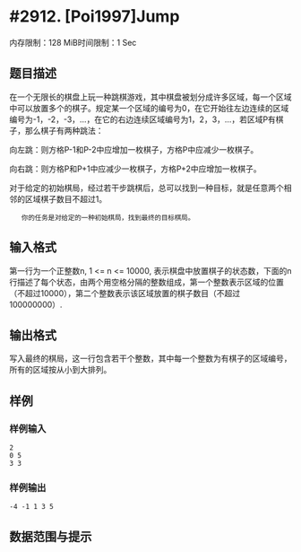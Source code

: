 # #2912. [Poi1997]Jump

内存限制：128 MiB时间限制：1 Sec

## 题目描述

在一个无限长的棋盘上玩一种跳棋游戏，其中棋盘被划分成许多区域，每一个区域中可以放置多个的棋子。规定某一个区域的编号为0，在它开始往左边连续的区域编号为-1，-2，-3，&hellip;，在它的右边连续区域编号为1，2，3，&hellip;，若区域P有棋子，那么棋子有两种跳法：

向左跳：则方格P-1和P-2中应增加一枚棋子，方格P中应减少一枚棋子。

向右跳：则方格P和P+1中应减少一枚棋子，方格P+2中应增加一枚棋子。

对于给定的初始棋局，经过若干步跳棋后，总可以找到一种目标，就是任意两个相邻的区域棋子数目不超过1。

       你的任务是对给定的一种初始棋局，找到最终的目标棋局。

## 输入格式

第一行为一个正整数n, 1 <= n <= 10000, 表示棋盘中放置棋子的状态数，下面的n行描述了每个状态，由两个用空格分隔的整数组成，第一个整数表示区域的位置（不超过10000），第二个整数表示该区域放置的棋子数目（不超过100000000）. 

## 输出格式

写入最终的棋局，这一行包含若干个整数，其中每一个整数为有棋子的区域编号，所有的区域按从小到大排列。 

## 样例

### 样例输入

    
    2
    0 5
    3 3
    
    

### 样例输出

    
    -4 -1 1 3 5
    
    

## 数据范围与提示
